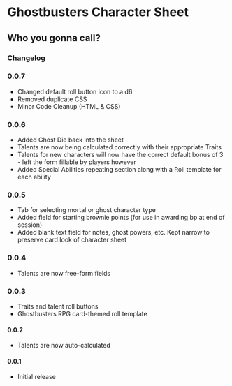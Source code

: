 # Ghostbusters Character Sheet

## Who you gonna call?

### Changelog
### 0.0.7
* Changed default roll button icon to a d6
* Removed duplicate CSS
* Minor Code Cleanup (HTML & CSS)
### 0.0.6
* Added Ghost Die back into the sheet
* Talents are now being calculated correctly with their appropriate Traits
* Talents for new characters will now have the correct default bonus of 3 - left the form fillable by players however
* Added Special Abilities repeating section along with a Roll template for each ability

### 0.0.5
* Tab for selecting mortal or ghost character type
* Added field for starting brownie points (for use in awarding bp at end of session)
* Added blank text field for notes, ghost powers, etc. Kept narrow to preserve card look of character sheet

### 0.0.4

* Talents are now free-form fields

### 0.0.3

* Traits and talent roll buttons
* Ghostbusters RPG card-themed roll template

#### 0.0.2

* Talents are now auto-calculated

#### 0.0.1

* Initial release
